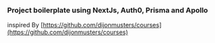 ### Project boilerplate using NextJs, Auth0, Prisma and Apollo

inspired By [https://github.com/dijonmusters/courses](https://github.com/dijonmusters/courses)
